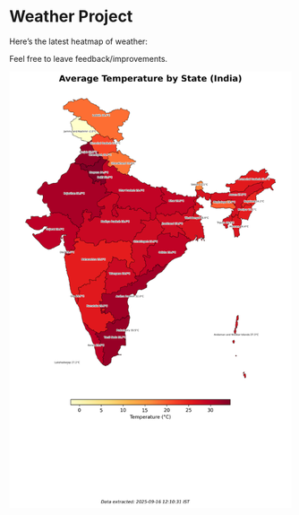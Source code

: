 # Weather Project

Here’s the latest heatmap of weather:

Feel free to leave feedback/improvements.

![India Heatmap](docs/assets/india_heatmap.png?v=C90661)
